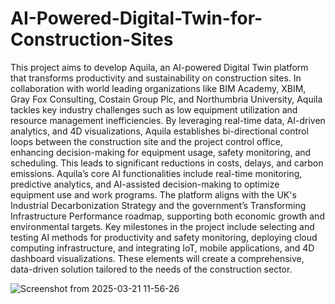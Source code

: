 # AI-Powered-Digital-Twin-for-Construction-Sites 


This project aims to develop Aquila, an AI-powered Digital Twin platform that transforms productivity and sustainability on construction sites. In collaboration with world leading organizations like BIM Academy, XBIM, Gray Fox Consulting, Costain Group Plc, and Northumbria University, Aquila tackles key industry challenges such as low equipment utilization and resource management inefficiencies. By leveraging real-time data, AI-driven analytics, and 4D visualizations, Aquila establishes bi-directional control loops between the construction site and the project control office, enhancing decision-making for equipment usage, safety monitoring, and scheduling. This leads to significant reductions in costs, delays, and carbon emissions. Aquila’s core AI functionalities include real-time monitoring, predictive analytics, and AI-assisted decision-making to optimize equipment use and work programs. The platform aligns with the UK's Industrial Decarbonization Strategy and the government’s Transforming Infrastructure Performance roadmap, supporting both economic growth and environmental targets. Key milestones in the project include selecting and testing AI methods for productivity and safety monitoring, deploying cloud computing infrastructure, and integrating IoT, mobile applications, and 4D dashboard visualizations. These elements will create a comprehensive, data-driven solution tailored to the needs of the construction sector.


![Screenshot from 2025-03-21 11-56-26](https://github.com/user-attachments/assets/e7dd3916-9d0f-4965-9136-b0e9919c8ddd)

